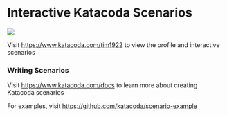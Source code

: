 # Interactive Katacoda Scenarios

[![](http://shields.katacoda.com/katacoda/tim1922/count.svg)](https://www.katacoda.com/tim1922 "Get your profile on Katacoda.com")

Visit https://www.katacoda.com/tim1922 to view the profile and interactive scenarios

### Writing Scenarios
Visit https://www.katacoda.com/docs to learn more about creating Katacoda scenarios

For examples, visit https://github.com/katacoda/scenario-example
